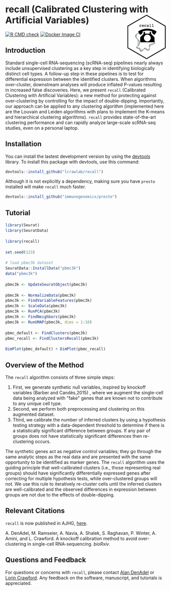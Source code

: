 # recall (Calibrated Clustering with Artificial Variables) <img src="man/figures/recall_logo.png" align="right" alt="" width="120"/>

[![R CMD check](https://github.com/lcrawlab/recall/actions/workflows/check-standard.yml/badge.svg)](https://github.com/lcrawlab/recall/actions/workflows/check-standard.yml)
[![Docker Image CI](https://github.com/lcrawlab/recall/actions/workflows/docker-image.yml/badge.svg)](https://github.com/lcrawlab/recall/actions/workflows/docker-image.yml)

## Introduction

Standard single-cell RNA-sequencing (scRNA-seq) pipelines nearly always include unsupervised clustering as a key step in identifying biologically distinct cell types. A follow-up step in these pipelines is to test for differential expression between the identified clusters. When algorithms over-cluster, downstream analyses will produce inflated P-values resulting in increased false discoveries.
Here, we present `recall` (Calibrated Clustering with Artificial Variables): a new method for protecting against over-clustering by controlling for the impact of double-dipping.
Importantly, our approach can be applied to any clustering algorithm (implemented here are the Louvain and Leiden algorithms with plans to implement the K-means and hierarchical clustering algorithms).
`recall` provides state-of-the-art clustering performance and can rapidly analyze large-scale scRNA-seq studies, even on a personal laptop.

## Installation

You can install the lastest development version by using the [devtools](https://CRAN.R-project.org/package=devtools) library. To install this package with devtools, use this command:

```r
devtools::install_github("lcrawlab/recall")
```

Although it is not explicitly a dependency, making sure you have `presto` installed will make `recall` much faster.

```r
devtools::install_github("immunogenomics/presto")
```


## Tutorial

```r
library(Seurat)
library(SeuratData)

library(recall)

set.seed(123)

# load pbmc3k dataset
SeuratData::InstallData("pbmc3k")
data("pbmc3k")

pbmc3k <- UpdateSeuratObject(pbmc3k)

pbmc3k <- NormalizeData(pbmc3k)
pbmc3k <- FindVariableFeatures(pbmc3k)
pbmc3k <- ScaleData(pbmc3k)
pbmc3k <- RunPCA(pbmc3k)
pbmc3k <- FindNeighbors(pbmc3k)
pbmc3k <- RunUMAP(pbmc3k, dims = 1:10)

pbmc_default <- FindClusters(pbmc3k)
pbmc_recall <- FindClustersRecall(pbmc3k)

DimPlot(pbmc_default) + DimPlot(pbmc_recall)
```
## Overview of the Method

The `recall` algorithm consists of three simple steps:

1. First, we generate synthetic null variables, inspired by knockoff variables (Barber and Candès,2015) , where we augment the single-cell data being analyzed with "fake" genes that are known not to contribute to any unique cell type.
2. Second, we perform both preprocessing and clustering on this augmented dataset.
3. Third, we calibrate the number of inferred clusters by using a hypothesis testing strategy with a data-dependent threshold to determine if there is a statistically significant difference between groups. If any pair of groups does not have statistically significant differences then re-clustering occurs.

The synthetic genes act as negative control variables; they go through the same analytic steps as the real data and are presented with the same opportunity to be identified as marker genes.
The `recall` algorithm uses the guiding principle that well-calibrated clusters (i.e., those representing real groups) should have significantly differentially expressed genes after correcting for multiple hypothesis tests, while over-clustered groups will not.
We use this rule to iteratively re-cluster cells until the inferred clusters are well-calibrated and the observed differences in expression between groups are not due to the effects of double-dipping.

## Relevant Citations
`recall` is now published in AJHG, [here](https://www.cell.com/ajhg/abstract/S0002-9297(25)00061-8).

A. DenAdel, M. Ramseier, A. Navia, A. Shalek, S. Raghavan, P. Winter, A. Amini, and L. Crawford. A knockoff calibration method to avoid over-clustering in single-cell RNA-sequencing. _bioRxiv_.

## Questions and Feedback
For questions or concerns with `recall`, please contact
[Alan DenAdel](mailto:alan_denadel@brown.edu) or [Lorin Crawford](lcrawford@microsoft.com). Any feedback on the software, manuscript, and tutorials is appreciated.
